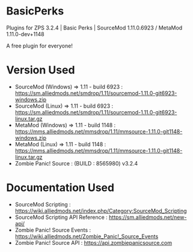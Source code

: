 # BasicPerks
Plugins for ZPS 3.2.4 | Basic Perks | SourceMod 1.11.0.6923 / MetaMod 1.11.0-dev+1148

A free plugin for everyone!

# Version Used
- SourceMod (Windows) => 1.11 - build 6923 : https://sm.alliedmods.net/smdrop/1.11/sourcemod-1.11.0-git6923-windows.zip
- SourceMod (Linux) => 1.11 - build 6923 : https://sm.alliedmods.net/smdrop/1.11/sourcemod-1.11.0-git6923-linux.tar.gz
- MetaMod (Windows) => 1.11 - build 1148 : https://mms.alliedmods.net/mmsdrop/1.11/mmsource-1.11.0-git1148-windows.zip
- MetaMod (Linux) => 1.11 - build 1148 : https://mms.alliedmods.net/mmsdrop/1.11/mmsource-1.11.0-git1148-linux.tar.gz
- Zombie Panic! Source : (BUILD : 8565980) v3.2.4


# Documentation Used
- SourceMod Scripting : https://wiki.alliedmods.net/index.php/Category:SourceMod_Scripting
- SourceMod Scripting API Reference : https://sm.alliedmods.net/new-api/
- Zombie Panic! Source Events : https://wiki.alliedmods.net/Zombie_Panic!_Source_Events
- Zombie Panic! Source API : https://api.zombiepanicsource.com
